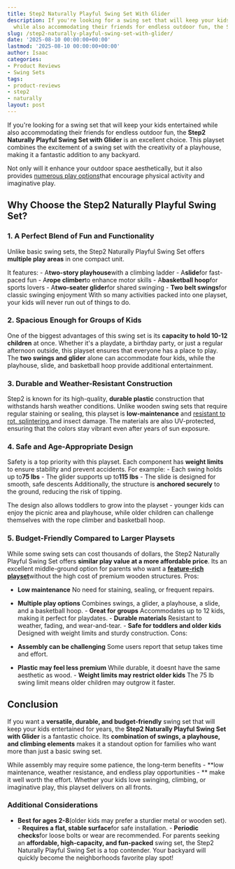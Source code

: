 ```yaml
---
title: Step2 Naturally Playful Swing Set With Glider
description: If you're looking for a swing set that will keep your kids entertained
  while also accommodating their friends for endless outdoor fun, the Step2 Naturally...
slug: /step2-naturally-playful-swing-set-with-glider/
date: '2025-08-10 00:00:00+00:00'
lastmod: '2025-08-10 00:00:00+00:00'
author: Isaac
categories:
- Product Reviews
- Swing Sets
tags:
- product-reviews
- step2
- naturally
layout: post
---
```

If you're looking for a swing set that will keep your kids entertained while also accommodating their friends for endless outdoor fun, the **Step2 Naturally Playful Swing Set with Glider** is an excellent choice. This playset combines the excitement of a swing set with the creativity of a playhouse, making it a fantastic addition to any backyard.

Not only will it enhance your outdoor space aesthetically, but it also provides [numerous play options](https://pestpolicy.com/best-swing-set-for-older-kids/)that encourage physical activity and imaginative play.

##  **Why Choose the Step2 Naturally Playful Swing Set?**

###  **1. A Perfect Blend of Fun and Functionality**

Unlike basic swing sets, the Step2 Naturally Playful Swing Set offers **multiple play areas** in one compact unit.

It features: - A**two-story playhouse**with a climbing ladder - A**slide**for fast-paced fun - A**rope climber**to enhance motor skills - A**basketball hoop**for sports lovers - A**two-seater glider**for shared swinging - **Two belt swings**for classic swinging enjoyment With so many activities packed into one playset, your kids will never run out of things to do.

###  **2. Spacious Enough for Groups of Kids**

One of the biggest advantages of this swing set is its **capacity to hold 10-12 children** at once. Whether it's a playdate, a birthday party, or just a regular afternoon outside, this playset ensures that everyone has a place to play. The **two swings and glider** alone can accommodate four kids, while the playhouse, slide, and basketball hoop provide additional entertainment.

###  **3. Durable and Weather-Resistant Construction**

Step2 is known for its high-quality, **durable plastic** construction that withstands harsh weather conditions. Unlike wooden swing sets that require regular staining or sealing, this playset is **low-maintenance** and [resistant to rot, splintering](https://pestpolicy.com/best-stain-for-swing-set/),and insect damage. The materials are also UV-protected, ensuring that the colors stay vibrant even after years of sun exposure.

###  **4. Safe and Age-Appropriate Design**

Safety is a top priority with this playset. Each component has **weight limits** to ensure stability and prevent accidents. For example: - Each swing holds up to**75 lbs** - The glider supports up to**115 lbs** - The slide is designed for smooth, safe descents Additionally, the structure is **anchored securely** to the ground, reducing the risk of tipping.

The design also allows toddlers to grow into the playset - younger kids can enjoy the picnic area and playhouse, while older children can challenge themselves with the rope climber and basketball hoop.

###  **5. Budget-Friendly Compared to Larger Playsets**

While some swing sets can cost thousands of dollars, the Step2 Naturally Playful Swing Set offers **similar play value at a more affordable price**. Its an excellent middle-ground option for parents who want a [**feature-rich playset**](https://pestpolicy.com/best-swing-set-under-200/)without the high cost of premium wooden structures.
Pros:

- **Low maintenance** No need for staining, sealing, or frequent repairs.

- **Multiple play options** Combines swings, a glider, a playhouse, a slide, and a basketball hoop. - **Great for groups** Accommodates up to 12 kids, making it perfect for playdates. - **Durable materials** Resistant to weather, fading, and wear-and-tear. - **Safe for toddlers and older kids** Designed with weight limits and sturdy construction.
Cons:

- **Assembly can be challenging** Some users report that setup takes time and effort.

- **Plastic may feel less premium** While durable, it doesnt have the same aesthetic as wood. - **Weight limits may restrict older kids** The 75 lb swing limit means older children may outgrow it faster.

##  **Conclusion**

If you want a **versatile, durable, and budget-friendly** swing set that will keep your kids entertained for years, the **Step2 Naturally Playful Swing Set with Glider** is a fantastic choice. Its **combination of swings, a playhouse, and climbing elements** makes it a standout option for families who want more than just a basic swing set.

While assembly may require some patience, the long-term benefits - **low maintenance, weather resistance, and endless play opportunities - ** make it well worth the effort. Whether your kids love swinging, climbing, or imaginative play, this playset delivers on all fronts.

###  **Additional Considerations**

- **Best for ages 2-8**(older kids may prefer a sturdier metal or wooden set). - **Requires a flat, stable surface**for safe installation. - **Periodic checks**for loose bolts or wear are recommended. For parents seeking an **affordable, high-capacity, and fun-packed** swing set, the Step2 Naturally Playful Swing Set is a top contender. Your backyard will quickly become the neighborhoods favorite play spot!